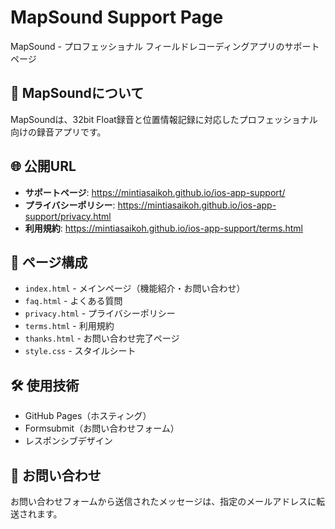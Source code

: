 # MapSound Support Page

MapSound - プロフェッショナル フィールドレコーディングアプリのサポートページ

## 📱 MapSoundについて
MapSoundは、32bit Float録音と位置情報記録に対応したプロフェッショナル向けの録音アプリです。

## 🌐 公開URL
- **サポートページ**: https://mintiasaikoh.github.io/ios-app-support/
- **プライバシーポリシー**: https://mintiasaikoh.github.io/ios-app-support/privacy.html
- **利用規約**: https://mintiasaikoh.github.io/ios-app-support/terms.html

## 📄 ページ構成
- `index.html` - メインページ（機能紹介・お問い合わせ）
- `faq.html` - よくある質問
- `privacy.html` - プライバシーポリシー
- `terms.html` - 利用規約
- `thanks.html` - お問い合わせ完了ページ
- `style.css` - スタイルシート

## 🛠 使用技術
- GitHub Pages（ホスティング）
- Formsubmit（お問い合わせフォーム）
- レスポンシブデザイン

## 📧 お問い合わせ
お問い合わせフォームから送信されたメッセージは、指定のメールアドレスに転送されます。